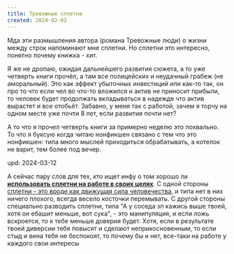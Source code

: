 ```yaml
---
title: Тревожные сплетни
created: 2024-02-02
---
```


Мда эти размышления автора (романа Тревожные люди) о жизни между строк напоминают мне сплетни. Но сплетни это интересно,
понятно почему книжка - хит.

Я же не дропаю, ожидая дальнейшего развития сюжета, а то уже четверть книги прочёл, а там все полицейских и неудачный
грабеж (не аморальный). Это как эффект убыточных инвестиций или как-то так, он про то что если чел во что-то вложился и
актив не приносит прибыли, то человек будет продолжать вкладываться в надежде что актив вырастет и все отобьёт. Забавно,
у меня так с работой, зачем я торчу на одном месте уже почти 8 лет, если развития почти нет?

А то что я прочел четверть книги за примерно неделю это похвально. То что я буксую когда читаю нонфикшен связано с тем
что это нонфикшен: типа много мыслей приходиться обрабатывать, а котелок не варит, тем более под вечер.

<div class="desc">upd: 2024-03-12</div>

А сейчас пару слов для тех, кто ищет инфу о том хорошо ли [**использовать сплетни на работе в своих целях**](/notes/ghost-readers). С одной
стороны [сплетни - это вроде как движущая сила человечества](https://www.livelib.ru/quote/2021747-sapiens-kratkaya-istoriya-chelovechestva-yuval-harari),
и типа нет в них ничего плохого, всегда весело косточки перемывать. С другой стороны специально разводить сплетни,
типа "А у соседа зп кажись выше твоей, хотя он ебашит меньше, вот сука", - это манипуляция, и если ложь вскроется, то к
тебе меньше доверия будет. Хотя, если в результате твоей диверсии тебя повысят и сделают неприкосновенным, то
если стыд и вина тебя не беспокоят, то почему бы и нет, все-таки на работе у каждого свои интересы

